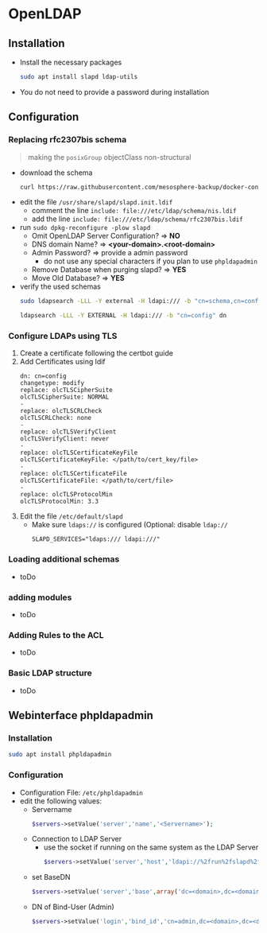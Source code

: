 # OpenLDAP

## Installation
- Install the necessary packages
    ```bash
    sudo apt install slapd ldap-utils
    ```
- You do not need to provide a password during installation

## Configuration
### Replacing rfc2307bis schema
> making the `posixGroup` objectClass non-structural
- download the schema
    ```bash
    curl https://raw.githubusercontent.com/mesosphere-backup/docker-containers/refs/heads/master/openldap/rfc2307bis/rfc2307bis.ldif | sudo tee /etc/ldap/schema/rfc2307bis.ldif
    ```
- edit the file `/usr/share/slapd/slapd.init.ldif`
  - comment the line `include: file:///etc/ldap/schema/nis.ldif`
  - add the line `include: file:///etc/ldap/schema/rfc2307bis.ldif`
- run `sudo dpkg-reconfigure -plow slapd`
    - Omit OpenLDAP Server Configuration? $\Rightarrow$ **NO**
    - DNS domain Name? $\Rightarrow$ **\<your-domain\>.\<root-domain\>**
    - Admin Password? $\Rightarrow$ provide a admin password
        - do not use any special characters if you plan to use `phpldapadmin`
    - Remove Database when purging slapd? $\Rightarrow$ **YES**
    - Move Old Database? $\Rightarrow$ **YES**
- verify the used schemas
    ```bash
    sudo ldapsearch -LLL -Y external -H ldapi:/// -b "cn=schema,cn=config" -s one dn
    ```
    ```bash
    ldapsearch -LLL -Y EXTERNAL -H ldapi:/// -b "cn=config" dn
    ```

### Configure LDAPs using TLS
1. Create a certificate following the certbot guide
2. Add Certificates using ldif
    ```ldif
    dn: cn=config
    changetype: modify
    replace: olcTLSCipherSuite
    olcTLSCipherSuite: NORMAL
    -
    replace: olcTLSCRLCheck
    olcTLSCRLCheck: none
    -
    replace: olcTLSVerifyClient
    olcTLSVerifyClient: never
    -
    replace: olcTLSCertificateKeyFile
    olcTLSCertificateKeyFile: </path/to/cert_key/file>
    -
    replace: olcTLSCertificateFile
    olcTLSCertificateFile: </path/to/cert/file>
    -
    replace: olcTLSProtocolMin
    olcTLSProtocolMin: 3.3
    ```
3. Edit the file `/etc/default/slapd`
    - Make sure `ldaps://` is configured (Optional: disable `ldap://`
        ```
        SLAPD_SERVICES="ldaps:/// ldapi:///"
        ```
### Loading additional schemas
- toDo

### adding modules
- toDo

### Adding Rules to the ACL
- toDo

### Basic LDAP structure
- toDo

## Webinterface phpldapadmin
### Installation
```bash
sudo apt install phpldapadmin
```
### Configuration
- Configuration File: `/etc/phpldapadmin`
- edit the following values:
    - Servername
        ```php
        $servers->setValue('server','name','<Servername>');
        ```
    - Connection to LDAP Server
        - use the socket if running on the same system as the LDAP Server
            ```php
            $servers->setValue('server','host','ldapi://%2frun%2fslapd%2fldapi');
            ```
    - set BaseDN
        ```php
        $servers->setValue('server','base',array('dc=<domain>,dc=<domain>'));
        ```
    - DN of Bind-User (Admin)
        ```php
        $servers->setValue('login','bind_id','cn=admin,dc=<domain>,dc=<domain>');
        ```
